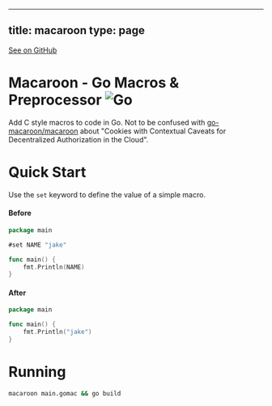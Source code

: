 
---
title: macaroon
type: page
---

[See on GitHub](https://github.com/jakeroggenbuck/macaroon/)

# Macaroon - Go Macros & Preprocessor ![Go](https://img.shields.io/github/workflow/status/jakeroggenbuck/macaroon/Go?style=for-the-badge)
Add C style macros to code in Go. Not to be confused with [go-macaroon/macaroon](https://github.com/go-macaroon/macaroon) about "Cookies with Contextual Caveats for Decentralized Authorization in the Cloud".

# Quick Start
Use the `set` keyword to define the value of a simple macro.

#### Before
```go
package main

#set NAME "jake"

func main() {
    fmt.Println(NAME)
}
```

#### After
```go
package main

func main() {
    fmt.Println("jake")
}
```

# Running
```sh
macaroon main.gomac && go build
```
